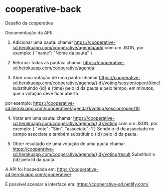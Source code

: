 # cooperative-back

Desafio da cooperativa

Documentação da API:

1) Adicionar uma pauta:
chamar https://cooperative-sd.herokuapp.com/cooperative/agenda/add com um JSON, por exemplo: 
{
"name": "Nome da pauta"
}

2) Retornar todas as pautas:
chamar https://cooperative-sd.herokuapp.com/cooperative/agenda 

3) Abrir uma votação de uma pauta:
chamar https://cooperative-sd.herokuapp.com/cooperative/agenda/{id}/voting/session/open/{time}
substituindo {id} e {time} pelo id da pauta e pelo tempo, em minutos, que a votação deve ficar aberta.

por exemplo:
https://cooperative-sd.herokuapp.com/cooperative/agenda/1/voting/session/open/10

4) Votar em uma pauta:
chamar https://cooperative-sd.herokuapp.com/cooperative/agenda/{id}/voting com um JSON, por exemplo: 
{
"vote": "Sim",
"associate": 1
}
Sendo o id do associado no campo associate e também substituir o {id} pelo id da pauta.

5) Obter resultado de uma votação de uma pauta
chamar https://cooperative-sd.herokuapp.com/cooperative/agenda/{id}/voting/result
Substituir o {id} pelo id da pauta.


A API foi hospedada em:
https://cooperative-sd.herokuapp.com/cooperative/

É possível acessar a interface em:
https://cooperative-sd.netlify.com/
